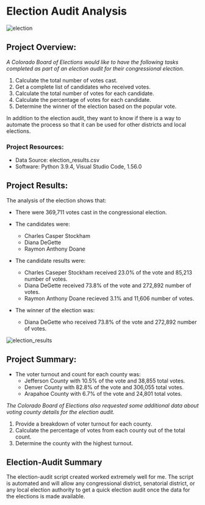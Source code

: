 # Election Audit Analysis

![election](https://user-images.githubusercontent.com/36451701/143140009-934f0aa7-5d74-4020-a19d-8f47b15af81e.png)

## Project Overview:
*A Colorado Board of Elections would like to have the following tasks completed as part of an election audit for their congressional election.*

1. Calculate the total number of votes cast.
2. Get a complete list of candidates who received votes.
3. Calculate the total number of votes for each candidate. 
4. Calculate the percentage of votes for each candidate.
5. Determine the winner of the election based on the popular vote.

In addition to the election audit, they want to know if there is a way to automate the process so that it can be used for other districts and local elections. 

### Project Resources:
- Data Source: election_results.csv
- Software: Python 3.9.4, Visual Studio Code, 1.56.0

## Project Results:
The analysis of the election shows that:
- There were 369,711 votes cast in the congressional election.

- The candidates were:
    - Charles Casper Stockham 
    - Diana DeGette
    - Raymon Anthony Doane

- The candidate results were:
    - Charles Caseper Stockham received 23.0% of the vote and 85,213 number of votes.
    - Diana DeGette received 73.8% of the vote and 272,892 number of votes.
    - Raymon Anthony Doane recieved 3.1% and 11,606 number of votes. 

- The winner of the election was:
    - Diana DeGette who received 73.8% of the vote and 272,892 number of votes. 

![election_results](https://user-images.githubusercontent.com/36451701/117600797-a4f94e00-b11a-11eb-9f16-4c604b4f9254.png)

## Project Summary:
- The voter turnout and count for each county was:
    - Jefferson County with 10.5% of the vote and 38,855 total votes.
    - Denver County with 82.8% of the vote and 306,055 total votes.
    - Arapahoe County with 6.7% of the vote and 24,801 total votes. 

*The Colorado Board of Elections also requested some additional data about voting county details for the election audit.*

1. Provide a breakdown of voter turnout for each county. 
2. Calculate the percentage of votes from each county out of the total count.
3. Determine the county with the highest turnout.

## Election-Audit Summary
The election-audit script created worked extremely well for me.  The script is automated and will allow any congressional district, senatorial district, or any local election authority to get a quick election audit once the data for the elections is made available. 
